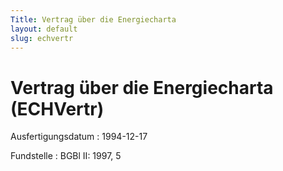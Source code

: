 ```yaml
---
Title: Vertrag über die Energiecharta
layout: default
slug: echvertr
---
```


# Vertrag über die Energiecharta (ECHVertr)

Ausfertigungsdatum
:   1994-12-17

Fundstelle
:   BGBl II: 1997, 5

